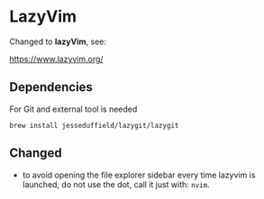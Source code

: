 # LazyVim

Changed to **lazyVim**, see:

<https://www.lazyvim.org/>

## Dependencies

For Git and external tool is needed

`brew install jesseduffield/lazygit/lazygit`

## Changed

* to avoid opening the file explorer sidebar every time lazyvim is launched, do
not use the dot, call it just with: `nvim`.
